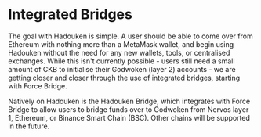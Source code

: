 # Integrated Bridges

The goal with Hadouken is simple. A user should be able to come over from Ethereum with nothing more than a MetaMask wallet, and begin using Hadouken without the need for any new wallets, tools, or centralised exchanges. While this isn't currently possible - users still need a small amount of CKB to initialise their Godwoken (layer 2) accounts - we are getting closer and closer through the use of integrated bridges, starting with Force Bridge.

Natively on Hadouken is the Hadouken Bridge, which integrates with Force Bridge to allow users to bridge funds over to Godwoken from Nervos layer 1, Ethereum, or Binance Smart Chain (BSC). Other chains will be supported in the future.
